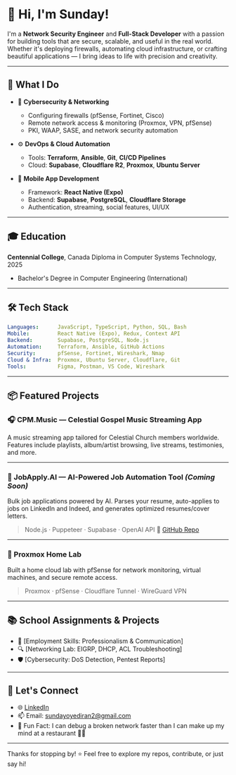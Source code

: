 # 👋 Hi, I'm Sunday!

I'm a **Network Security Engineer** and **Full-Stack Developer** with a passion for building tools that are secure, scalable, and useful in the real world. Whether it's deploying firewalls, automating cloud infrastructure, or crafting beautiful applications — I bring ideas to life with precision and creativity.

---

## 🚀 What I Do

* 🔐 **Cybersecurity & Networking**

  * Configuring firewalls (pfSense, Fortinet, Cisco)
  * Remote network access & monitoring (Proxmox, VPN, pfSense)
  * PKI, WAAP, SASE, and network security automation

* ⚙️ **DevOps & Cloud Automation**

  * Tools: **Terraform**, **Ansible**, **Git**, **CI/CD Pipelines**
  * Cloud: **Supabase**, **Cloudflare R2**, **Proxmox**, **Ubuntu Server**

* 📱 **Mobile App Development**

  * Framework: **React Native (Expo)**
  * Backend: **Supabase**, **PostgreSQL**, **Cloudflare Storage**
  * Authentication, streaming, social features, UI/UX

---

## 🎓 Education

**Centennial College**, Canada
Diploma in Computer Systems Technology, 2025

* Bachelor's Degree in Computer Engineering (International)

---

## 🛠 Tech Stack

```yaml
Languages:      JavaScript, TypeScript, Python, SQL, Bash
Mobile:         React Native (Expo), Redux, Context API
Backend:        Supabase, PostgreSQL, Node.js
Automation:     Terraform, Ansible, GitHub Actions
Security:       pfSense, Fortinet, Wireshark, Nmap
Cloud & Infra:  Proxmox, Ubuntu Server, Cloudflare, Git
Tools:          Figma, Postman, VS Code, Wireshark
```

---

## 📦 Featured Projects

### 🎧 CPM.Music — Celestial Gospel Music Streaming App

A music streaming app tailored for Celestial Church members worldwide. Features include playlists, album/artist browsing, live streams, testimonies, and more.

---

### 🤖 JobApply.AI — AI-Powered Job Automation Tool *(Coming Soon)*

Bulk job applications powered by AI. Parses your resume, auto-applies to jobs on LinkedIn and Indeed, and generates optimized resumes/cover letters.

> Node.js · Puppeteer · Supabase · OpenAI API
> 🔗 [GitHub Repo](https://github.com/clockpals1/jobapply-ai)

---

### 🧪 Proxmox Home Lab

Built a home cloud lab with pfSense for network monitoring, virtual machines, and secure remote access.

> Proxmox · pfSense · Cloudflare Tunnel · WireGuard VPN


---

## 📚 School Assignments & Projects

* 📄 [Employment Skills: Professionalism & Communication]
* 🔍 [Networking Lab: EIGRP, DHCP, ACL Troubleshooting]
* 🛡️ [Cybersecurity: DoS Detection, Pentest Reports]

---

## 💬 Let's Connect

* 🌐 [LinkedIn](https://linkedin.com/in/sunday-oyediran)
* 📫 Email: [sundayoyediran2@gmail.com](mailto:sundayoyediran2@gmail.com)
* 🧠 Fun Fact: I can debug a broken network faster than I can make up my mind at a restaurant 🍲😄

---

Thanks for stopping by! ⭐ Feel free to explore my repos, contribute, or just say hi!

